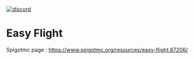 [![discord](https://discord.com/api/guilds/793888620079480843/embed.png)](https://discord.gg/M83rMvrG6H)

# Easy Flight
Spigotmc page : https://www.spigotmc.org/resources/easy-flight.87206/
